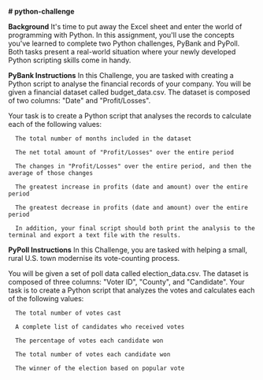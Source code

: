 ******# python-challenge******

****Background****
It's time to put away the Excel sheet and enter the world of programming with Python. In this assignment, you'll use the concepts you've learned to complete two Python challenges, PyBank and PyPoll. Both tasks present a real-world situation where your newly developed Python scripting skills come in handy.

****PyBank Instructions****
In this Challenge, you are tasked with creating a Python script to analyse the financial records of your company. You will be given a financial dataset called budget_data.csv. The dataset is composed of two columns: "Date" and "Profit/Losses".

Your task is to create a Python script that analyses the records to calculate each of the following values:

      The total number of months included in the dataset
      
      The net total amount of "Profit/Losses" over the entire period
      
      The changes in "Profit/Losses" over the entire period, and then the average of those changes
      
      The greatest increase in profits (date and amount) over the entire period
      
      The greatest decrease in profits (date and amount) over the entire period
      
      In addition, your final script should both print the analysis to the terminal and export a text file with the results.

****PyPoll Instructions****
In this Challenge, you are tasked with helping a small, rural U.S. town modernise its vote-counting process.

You will be given a set of poll data called election_data.csv. The dataset is composed of three columns: "Voter ID", "County", and "Candidate". Your task is to create a Python script that analyzes the votes and calculates each of the following values:

      The total number of votes cast
      
      A complete list of candidates who received votes
      
      The percentage of votes each candidate won
      
      The total number of votes each candidate won
      
      The winner of the election based on popular vote
